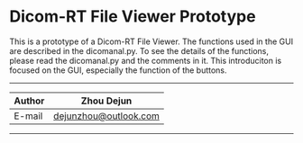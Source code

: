 Dicom-RT File Viewer Prototype
===============================
This is a prototype of a Dicom-RT File Viewer. The functions used in the GUI are described in the dicomanal.py. To see the details of the functions, please read the dicomanal.py and the comments in it. This introduciton is focused on the GUI, especially the function of the buttons.

****
|Author|Zhou Dejun|
|---|---
|E-mail|dejunzhou@outlook.com
****
